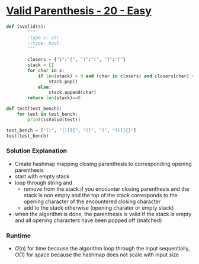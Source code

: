 # [Valid Parenthesis - 20 - Easy](https://leetcode.com/problems/valid-parentheses/)
```python
def isValid(s):
        """
        :type s: str
        :rtype: bool
        """
        
        closers = {"}":"{", ")":"(", "]":"["}
        stack = []
        for char in s:
            if len(stack) > 0 and (char in closers) and closers[char] == stack[-1]:
                stack.pop()
            else:
                stack.append(char)
        return len(stack)==0

def test(test_bench):
    for test in test_bench:
        print(isValid(test))

test_bench = ["()", "()[]{", "(]", "]", "()[]{}"]
test(test_bench)
```

### Solution Explanation

- Create hashmap mapping closing parenthesis to corresponding opening parenthesis
- start with empty stack
- loop through string and
    - remove from  the stack if you encounter closing parenthesis and the stack is non empty and the top of the stack corresponds to the opening character of the encountered closing character
    - add to the stack otherwise (opening charater or empty stack)
- when the algorithm is done, the parenthesis is valid if the stack is empty and all opening characters have been popped off (matched)

### Runtime

- $O(n)$ for time because the algorithm loop through the input sequentially, $O(1)$  for space because the hashmap does not scale with input size
